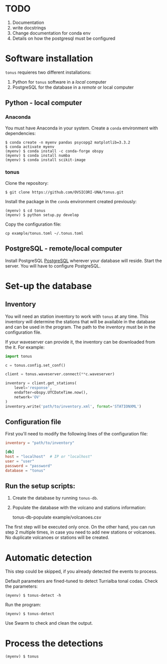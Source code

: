 # TODO

1. Documentation
1. write docstrings
1. Change documentation for conda env
1. Details on how the postgresql must be configured

# Software installation

`tonus` requieres two different installations:

1. Python for `tonus` software in a *local* computer
2. PostgreSQL for the database in a *remote* or local computer

## Python - local computer

### Anaconda

<!-- TODO: change this -->

You must have Anaconda in your system.  Create a `conda` environment with dependencies:

    $ conda create -n myenv pandas psycopg2 matplotlib=3.3.2
    $ conda activate myenv
    (myenv) $ conda install -c conda-forge obspy
    (myenv) $ conda install numba
    (myenv) $ conda install scikit-image

### tonus

Clone the repository:

    $ git clone https://github.com/OVSICORI-UNA/tonus.git

Install the package in the `conda` environment created previously:

    (myenv) $ cd tonus
    (myenv) $ python setup.py develop

Copy the configuration file:

    cp example/tonus.toml ~/.tonus.toml

## PostgreSQL - remote/local computer

Install PostgreSQL [PostgreSQL](https://www.postgresql.org/download/) wherever your database will reside.
Start the server. You will have to configure PostgreSQL.

# Set-up the database

## Inventory

You will need an station inventory to work with `tonus` at any time.
This inventory will determine the stations that will be available in the database and can be used in the program.
The path to the inventory must be in the configuration file.

If your waveserver can provide it, the inventory can be downloaded from the it.
For example:

```python
import tonus

c = tonus.config.set_conf()

client = tonus.waveserver.connect(**c.waveserver)

inventory = client.get_stations(
    level='response',
    endafter=obspy.UTCDateTime.now(),
    network='OV'
)
inventory.write('path/to/inventory.xml', format='STATIONXML')
```

## Configuration file

First you'll need to modify the following lines of the configuration file:

```toml
inventory = "path/to/inventory"

[db]
host = "localhost"  # IP or "localhost"
user = "user"
password = "password"
database = "tonus"
```

## Run the setup scripts:

1. Create the database by running `tonus-db`.
2. Populate the database with the volcano and stations information:

    tonus-db-populate example/volcanoes.csv

The first step will be executed only once.
On the other hand, you can run step 2 multiple times, in case you need to add
new stations or volcanoes. No duplicate volcanoes or stations will be created.

# Automatic detection

This step could be skipped, if you already detected the events to process.

Default parameters are fined-tuned to detect Turrialba tonal codas. Check the parameters:

    (myenv) $ tonus-detect -h

Run the program:

    (myenv) $ tonus-detect

Use Swarm to check and clean the output.

# Process the detections

    (myenv) $ tonus
